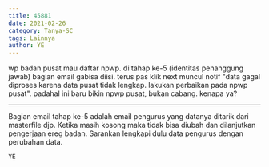 ```yaml
---
title: 45881
date: 2021-02-26
category: Tanya-SC
tags: Lainnya
author: YE
---
```


wp badan pusat mau daftar npwp. di tahap ke-5 (identitas penanggung jawab) bagian email gabisa diisi. terus pas klik next muncul notif "data gagal diproses karena data pusat tidak lengkap. lakukan perbaikan pada npwp pusat". padahal ini baru bikin npwp pusat, bukan cabang. kenapa ya?

---

Bagian email tahap ke-5 adalah email pengurus yang datanya ditarik dari masterfile djp. Ketika masih kosong maka tidak bisa diubah dan dilanjutkan pengerjaan ereg badan. Sarankan lengkapi dulu data pengurus dengan perubahan data.

`YE`
